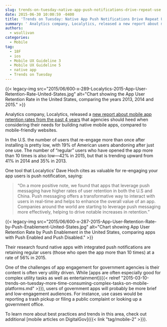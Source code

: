 ```yaml
---
slug: trends-on-tuesday-native-app-push-notifications-drive-repeat-use
date: 2015-06-30 10:00:59 -0400
title: 'Trends on Tuesday: Native App Push Notifications Drive Repeat Use'
summary: ' Analytics company, Localytics, released a new report about mobile app retention rates from the past 4 years that agencies should heed when considering their needs for building native mobile apps, compared to mobile-friendly'
authors:
  - wsullivan
categories:
  - Mobile
tag:
  - 18F
  - ios
  - Mobile UX Guideline 3
  - Mobile UX Guideline 5
  - native app
  - Trends on Tuesday
---
```


{{< legacy-img src="2015/06/600-x-289-Localytics-2015-App-User-Retention-Rate-United-States.jpg" alt="Chart showing the App User Retention Rate in the United States, comparing the years 2013, 2014 and 2015." >}}

Analytics company, Localytics, released a [new report about mobile app retention rates from the past 4 years](http://info.govalytics.com/blog/app-user-retention-improves-in-the-us) that agencies should heed when considering their needs for building native mobile apps, compared to mobile-friendly websites.

In the U.S. the number of users that re-engage more than once after installing is pretty low, with 19% of American users abandoning after just one use. The number of “regular” users who have opened the app more than 10 times is also low—42% in 2015, but that is trending upward from 41% in 2014 and 35% in 2013.

One tool that Localytics&#8217; Dave Hoch cites as valuable for re-engaging your app users is push notification, saying:

> “On a more positive note, we found that apps that leverage push messaging have higher rates of user retention in both the U.S and China. Push messaging offers a transformative way to interact with users in real-time and helps to enhance the overall value of an app. Companies around the world are starting to leverage push messaging more effectively, helping to drive notable increases in retention.”

{{< legacy-img src="2015/06/600-x-287-2015-App-User-Retention-Rate-by-Push-Enablement-United-States.jpg" alt="Chart showing App User Retention Rate by Push Enablement in the United States, comparing apps with Push Enabled and Push Disabled." >}}

Their research found native apps with integrated push notifications are retaining regular users (those who open the app more than 10 times) at a rate of 56% in 2015.

One of the challenges of app engagement for government agencies is their content is often very utility driven. While [apps are often especially good for complex utility tasks as well as entertainment]({{< relref "2015-03-10-trends-on-tuesday-more-time-consuming-complex-tasks-on-mobile-platforms.md" >}}), users of government apps will probably be more brief and low-engagement audiences. For instance, use cases would be reporting a trash pickup or filing a public complaint or looking up a government office.

To learn more about best practices and trends in this area, check out additional  [mobile articles on DigitalGov]({{< link "tag/mobile-2" >}}).